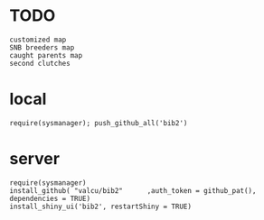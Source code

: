 
# TODO 
    customized map
    SNB breeders map
    caught parents map
    second clutches

# local
    require(sysmanager); push_github_all('bib2')
    

 # server
    require(sysmanager)
    install_github( "valcu/bib2"      ,auth_token = github_pat(),  dependencies = TRUE)
    install_shiny_ui('bib2', restartShiny = TRUE)   